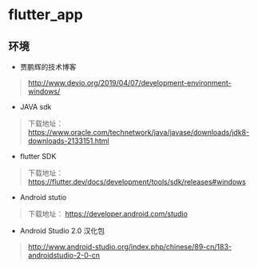 # flutter_app

## 环境

* 贾鹏辉的技术博客
> http://www.devio.org/2019/04/07/development-environment-windows/


* JAVA sdk 

>  下载地址：https://www.oracle.com/technetwork/java/javase/downloads/jdk8-downloads-2133151.html 

* flutter SDK 

> 下载地址：https://flutter.dev/docs/development/tools/sdk/releases#windows

* Android stutio 
> 下载地址： https://developer.android.com/studio

* Android Studio 2.0 汉化包 
> http://www.android-studio.org/index.php/chinese/89-cn/183-androidstudio-2-0-cn
